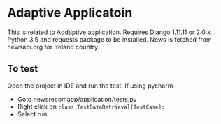 Adaptive Applicatoin
==
This is related to Addaptive application. 
Requires Django 1.11.11 or 2.0.x , Python 3.5 and requests package to be installed.
News is fetched from newsapi.org for Ireland country.

To test
--
Open the project in IDE and run the test. If using pycharm-
* Goto newsrecomapp/application/tests.py
* Right click on `class TestDataRetrieval(TestCase):`
* Select run.

